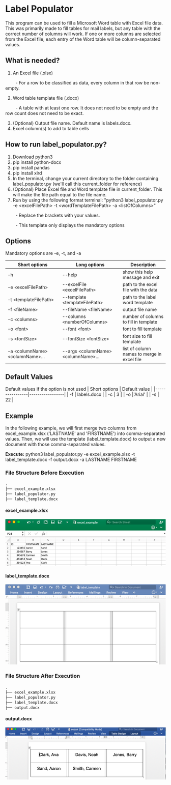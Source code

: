 # Label Populator
This program can be used to fill a Microsoft Word table with Excel file data. This was primarily made to fill tables for mail labels, but any table with the correct number of columns will work. If one or more columns are selected from the Excel file, each entry of the Word table will be column-separated values.

## What is needed?
1. An Excel file (.xlsx)

&emsp;&emsp; - For a row to be classified as data, every column in that row be non-empty.

2. Word table template file (.docx)

&emsp;&emsp; - A table with at least one row. It does not need to be empty and the row count does not need to be exact.

3. (Optional) Output file name. Default name is labels.docx.
4. Excel column(s) to add to table cells

## How to run label_populator.py?
1. Download python3
2. pip install python-docx
3. pip install pandas
4. pip install xlrd
5. In the terminal, change your current directory to the folder containing label_populator.py (we'll call this current_folder for reference)
6. (Optional) Place Excel file and Word template file in current_folder. This will make the file path equal to the file name.
7. Run by using the following format terminal: "python3 label_populator.py -e \<excelFilePath> -t \<wordTemplateFilePath> -a \<listOfColumns>"

&emsp;&emsp; - Replace the brackets with your values.

&emsp;&emsp; - This template only displays the mandatory options

## Options
Mandatory options are -e, -t, and -a

|  Short options                    | Long options                          | Description                                 |
|-----------------------------------|---------------------------------------|---------------------------------------------|
| -h                                | --help                                | show this help message and exit             |
| -e \<excelFilePath>               | --excelFile \<excelFilePath>          | path to the excel file with the data        | 
| -t \<templateFilePath>            | --template \<templateFilePath>        | path to the label word template             |
| -f \<fileName>                    | --fileName \<fileName>                | output file name                            |
| -c \<columns>                     | --columns \<numberOfColumns>          | number of columns to fill in template       |
| -o \<font>                        | --font \<font>                        | font to fill template                       |
| -s \<fontSize>                    | --fontSize \<fontSize>                | font size to fill template                  |
| -a \<columnName> \<columnName>... | --args \<columnName> \<columnName>... | list of column names to merge in excel file |

## Default Values
Default values if the option is not used
|  Short options |   Default value |
|----------------|-----------------|
| -f             | labels.docx     |
| -c             | 3               |
| -o             |'Arial'          |
| -s             | 22              |


## Example
In the following example, we will first merge two columns from excel_example.xlsx ('LASTNAME' and 'FIRSTNAME') into comma-separated values. Then, we will use the template (label_template.docx) to output a new document with those comma-separated values.

**Execute:** python3 label_populator.py -e excel_example.xlsx -t label_template.docx -f output.docx -a LASTNAME FIRSTNAME

### File Structure Before Execution
```
.
├── excel_example.xlsx
├── label_populator.py
├── label_template.docx
```
#### excel_example.xlsx
<p align="center">
  <img src="/images/example_data.png" />
</p>

#### label_template.docx
<p align="center">
  <img src="/images/template.png" />
</p>

### File Structure After Execution
```
.
├── excel_example.xlsx
├── label_populator.py
├── label_template.docx
├── output.docx
```
#### output.docx
<p align="center">
  <img src="/images/output.png" />
</p>


